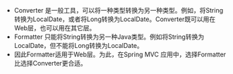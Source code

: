 * Converter 是一般工具，可以将一种类型转换为另一种类型。例如，将String转换为LocalDate，或者将Long转换为LocalDate。Converter既可以用在Web层，也可以用在其它层。
* Formatter 只能将String转换为另一种Java类型。例如将String转换为LocalDate，但不能将Long转换为LocalDate。
* 因此Formatter适用于Web层。为此，在Spring MVC 应用中，选择Formatter比选择Converter更合适。